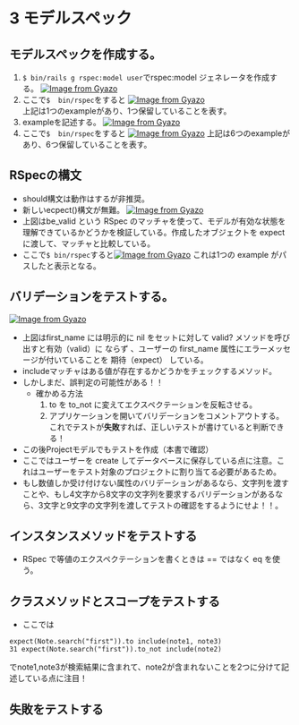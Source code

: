 # 3 モデルスペック
## モデルスペックを作成する。
1. `$ bin/rails g rspec:model user`でrspec:model ジェネレータを作成する。 [![Image from Gyazo](https://i.gyazo.com/3bce7fad67def0e0675c57ccb65f0685.png)](https://gyazo.com/3bce7fad67def0e0675c57ccb65f0685)
2. ここで`$  bin/rspec`をすると [![Image from Gyazo](https://i.gyazo.com/2c9cfc8a7ee53bd9fab274c84501c271.png)](https://gyazo.com/2c9cfc8a7ee53bd9fab274c84501c271)   
  上記は1つのexampleがあり、1つ保留していることを表す。
3. exampleを記述する。 [![Image from Gyazo](https://i.gyazo.com/705356caa9a20a3a9f77938db78ef515.png)](https://gyazo.com/705356caa9a20a3a9f77938db78ef515) 
4. ここで`$  bin/rspec`をすると  [![Image from Gyazo](https://i.gyazo.com/23ca7d7f4662e4a52400c4d47131c331.png)](https://gyazo.com/23ca7d7f4662e4a52400c4d47131c331)
    上記は6つのexampleがあり、6つ保留していることを表す。
## RSpecの構文
- should構文は動作はするが非推奨。
- 新しいecpect()構文が無難。
[![Image from Gyazo](https://i.gyazo.com/eb5644750f64ba4d110902b2cbe9fd01.png)](https://gyazo.com/eb5644750f64ba4d110902b2cbe9fd01)
-  上図はbe_valid という RSpec のマッチャを使って、モデルが有効な状態を理解できているかどうかを検証している。作成したオブジェクトを expect に渡して、マッチャと比較している。
-  ここで`$ bin/rspec`すると[![Image from Gyazo](https://i.gyazo.com/f728990847f3c277e6b60ee254eb4618.png)](https://gyazo.com/f728990847f3c277e6b60ee254eb4618) これは1つの example がパスしたと表示となる。
## バリデーションをテストする。
[![Image from Gyazo](https://i.gyazo.com/593c813dd41c42528bbc3c9c8a9c5b8e.png)](https://gyazo.com/593c813dd41c42528bbc3c9c8a9c5b8e)
- 上図はfirst_name には明示的に nil をセットに対して valid? メソッドを呼び出すと有効（valid）に ならず 、ユーザーの first_name 属性にエラーメッセージが付いていることを 期待（expect） している。
- includeマッチャはある値が存在するかどうかをチェックするメソッド。
- しかしまだ、誤判定の可能性がある！！
  - 確かめる方法
    1. to を to_not に変えてエクスペクテーションを反転させる。
    2. アプリケーションを開いてバリデーションをコメントアウトする。
 これでテストが**失敗**すれば、正しいテストが書けていると判断できる！　  
 - この後Projectモデルでもテストを作成（本書で確認）
  - ここではユーザーを create してデータベースに保存している点に注意。これはユーザーをテスト対象のプロジェクトに割り当てる必要があるため。
  - もし数値しか受け付けない属性のバリデーションがあるなら、文字列を渡すことや、もし4文字から8文字の文字列を要求するバリデーションがあるなら、3文字と9文字の文字列を渡してテストの確認をするようにせよ！！。

## インスタンスメソッドをテストする
- RSpec で等値のエクスペクテーションを書くときは == ではなく eq を使う。

## クラスメソッドとスコープをテストする
- ここでは 
```
expect(Note.search("first")).to include(note1, note3)
31 expect(Note.search("first")).to_not include(note2)
```
でnote1,note3が検索結果に含まれて、note2が含まれないことを2つに分けて記述している点に注目！

## 失敗をテストする
